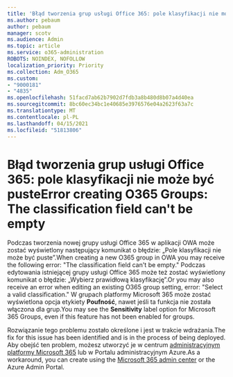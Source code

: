 ```yaml
---
title: 'Błąd tworzenia grup usługi Office 365: pole klasyfikacji nie może być puste'
ms.author: pebaum
author: pebaum
manager: scotv
ms.audience: Admin
ms.topic: article
ms.service: o365-administration
ROBOTS: NOINDEX, NOFOLLOW
localization_priority: Priority
ms.collection: Adm_O365
ms.custom:
- "9000181"
- "4835"
ms.openlocfilehash: 51facd7ab62b7902d7fdb3a8b480d8b07a4d40ea
ms.sourcegitcommit: 8bc60ec34bc1e40685e3976576e04a2623f63a7c
ms.translationtype: MT
ms.contentlocale: pl-PL
ms.lasthandoff: 04/15/2021
ms.locfileid: "51813806"
---
```

# <a name="error-creating-o365-groups-the-classification-field-cant-be-empty"></a><span data-ttu-id="1dae4-102">Błąd tworzenia grup usługi Office 365: pole klasyfikacji nie może być puste</span><span class="sxs-lookup"><span data-stu-id="1dae4-102">Error creating O365 Groups: The classification field can't be empty</span></span>

<span data-ttu-id="1dae4-103">Podczas tworzenia nowej grupy usługi Office 365 w aplikacji OWA może zostać wyświetlony następujący komunikat o błędzie: „Pole klasyfikacji nie może być puste”.</span><span class="sxs-lookup"><span data-stu-id="1dae4-103">When creating a new O365 group in OWA you may receive the following error: "The classification field can't be empty."</span></span>  <span data-ttu-id="1dae4-104">Podczas edytowania istniejącej grupy usługi Office 365 może też zostać wyświetlony komunikat o błędzie: „Wybierz prawidłową klasyfikację”.</span><span class="sxs-lookup"><span data-stu-id="1dae4-104">Or you may also receive an error when editing an existing O365 group setting, error: "Select a valid classification."</span></span>   <span data-ttu-id="1dae4-105">W grupach platformy Microsoft 365 może zostać wyświetlona opcja etykiety **Poufność**, nawet jeśli ta funkcja nie została włączona dla grup.</span><span class="sxs-lookup"><span data-stu-id="1dae4-105">You may see the **Sensitivity** label option for Microsoft 365 Groups, even if this feature has not been enabled for groups.</span></span>

<span data-ttu-id="1dae4-106">Rozwiązanie tego problemu zostało określone i jest w trakcie wdrażania.</span><span class="sxs-lookup"><span data-stu-id="1dae4-106">The fix for this issue has been identified and is in the process of being deployed.</span></span>  <span data-ttu-id="1dae4-107">Aby obejść ten problem, możesz utworzyć je w centrum [administracyjnym platformy Microsoft 365](https://docs.microsoft.com/microsoft-365/admin/create-groups/create-groups?view=o365-worldwide) lub w Portalu administracyjnym Azure.</span><span class="sxs-lookup"><span data-stu-id="1dae4-107">As a workaround, you can create using the [Microsoft 365 admin center](https://docs.microsoft.com/microsoft-365/admin/create-groups/create-groups?view=o365-worldwide) or the Azure Admin Portal.</span></span>
